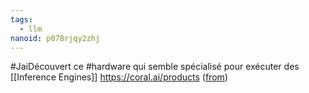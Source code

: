 ```yaml
---
tags:
  - llm
nanoid: p078rjqy2zhj
---
```

#JaiDécouvert ce #hardware qui semble spécialisé pour exécuter des [[Inference Engines]] https://coral.ai/products ([from](https://old.reddit.com/r/LocalLLaMA/comments/12o96hf/has_anyone_used_llama_with_a_tpu_instead_of_gpu/))

